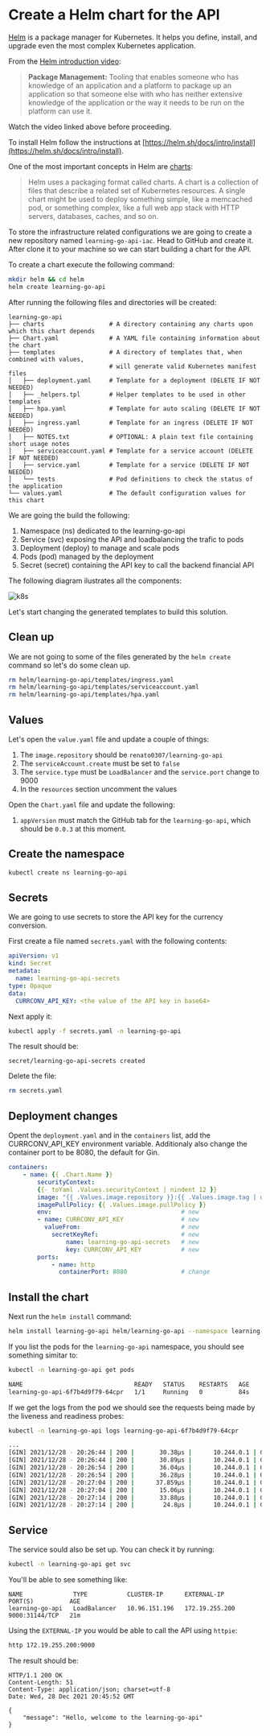 # Create a Helm chart for the API

[Helm](https://helm.sh) is a package manager for Kubernetes. It helps you
define, install, and upgrade even the most complex Kubernetes application.

From the [Helm introduction video](https://www.youtube.com/watch?v=Zzwq9FmZdsU):

> __Package Management:__ Tooling that enables someone who has knowledge of an
> application and a platform to package up an application so that someone else
> with who has neither extensive knowledge of the application or the way it
> needs to be run on the platform can use it.

Watch the video linked above before proceeding.

To install Helm follow the instructions at
[https://helm.sh/docs/intro/install](https://helm.sh/docs/intro/install).

One of the most important concepts in Helm are
[charts](https://helm.sh/docs/topics/charts):

> Helm uses a packaging format called charts. A chart is a collection of files
> that describe a related set of Kubernetes resources. A single chart might be
> used to deploy something simple, like a memcached pod, or something complex,
> like a full web app stack with HTTP servers, databases, caches, and so on.

To store the infrastructure related configurations we are going to create a new
repository named `learning-go-api-iac`. Head to GitHub and create it. After 
clone it to your machine so we can start building a chart for the API.

To create a chart execute the following command:

```sh
mkdir helm && cd helm
helm create learning-go-api
```

After running the following files and directories will be created:

```
learning-go-api
├── charts                  # A directory containing any charts upon which this chart depends
├── Chart.yaml              # A YAML file containing information about the chart
├── templates               # A directory of templates that, when combined with values,
                            # will generate valid Kubernetes manifest files
│   ├── deployment.yaml     # Template for a deployment (DELETE IF NOT NEEDED)
│   ├── _helpers.tpl        # Helper templates to be used in other templates
│   ├── hpa.yaml            # Template for auto scaling (DELETE IF NOT NEEDED)
│   ├── ingress.yaml        # Template for an ingress (DELETE IF NOT NEEDED)
│   ├── NOTES.txt           # OPTIONAL: A plain text file containing short usage notes
│   ├── serviceaccount.yaml # Template for a service account (DELETE IF NOT NEEDED)
│   ├── service.yaml        # Template for a service (DELETE IF NOT NEEDED)
│   └── tests               # Pod definitions to check the status of the application
└── values.yaml             # The default configuration values for this chart
```

We are going the build the following:

1. Namespace (ns) dedicated to the learning-go-api
1. Service (svc) exposing the API and loadbalancing the trafic to pods
1. Deployment (deploy) to manage and scale pods
1. Pods (pod) managed by the deployment
1. Secret (secret) containing the API key to call the backend financial API

The following diagram ilustrates all the components:

![k8s](./assets/k8s.png)

Let's start changing the generated templates to build this solution.

## Clean up

We are not going to some of the files generated by the `helm create` command so
let's do some clean up.

```sh
rm helm/learning-go-api/templates/ingress.yaml
rm helm/learning-go-api/templates/serviceaccount.yaml
rm helm/learning-go-api/templates/hpa.yaml
```
## Values 

Let's open the `value.yaml` file and update a couple of things:

1. The `image.repository` should be `renato0307/learning-go-api`
1. The `serviceAccount.create` must be set to `false`
1. The `service.type` must be `LoadBalancer` and the `service.port` change 
to 9000
1. In the `resources` section uncomment the values

Open the `Chart.yaml` file and update the following:

1. `appVersion` must match the GitHub tab for the `learning-go-api`, which
should be `0.0.3` at this moment.


## Create the namespace

```sh
kubectl create ns learning-go-api
```


## Secrets

We are going to use secrets to store the API key for the currency conversion.

First create a file named `secrets.yaml` with the following contents:

```yaml
apiVersion: v1
kind: Secret
metadata:
  name: learning-go-api-secrets
type: Opaque
data:
  CURRCONV_API_KEY: <the value of the API key in base64>
```

Next apply it:

```sh
kubectl apply -f secrets.yaml -n learning-go-api
```

The result should be:

```
secret/learning-go-api-secrets created
```

Delete the file:
```sh
rm secrets.yaml
```

## Deployment changes

Opent the `deployment.yaml` and in the `containers` list, add the
CURRCONV_API_KEY environment variable. Additionaly also change the container
port to be 8080, the default for Gin.

```yaml
containers:
    - name: {{ .Chart.Name }}
        securityContext:
        {{- toYaml .Values.securityContext | nindent 12 }}
        image: "{{ .Values.image.repository }}:{{ .Values.image.tag | default .Chart.AppVersion }}"
        imagePullPolicy: {{ .Values.image.pullPolicy }}
        env:                                    # new
        - name: CURRCONV_API_KEY                # new
          valueFrom:                            # new
            secretKeyRef:                       # new
                name: learning-go-api-secrets   # new
                key: CURRCONV_API_KEY           # new
        ports:
            - name: http
              containerPort: 8080               # change
```

## Install the chart

Next run the `helm install` command:

```sh
helm install learning-go-api helm/learning-go-api --namespace learning-go-api
```

If you list the pods for the `learning-go-api` namespace, you should see
something simitar to:

```sh
kubectl -n learning-go-api get pods
```

```sh
NAME                               READY   STATUS    RESTARTS   AGE
learning-go-api-6f7b4d9f79-64cpr   1/1     Running   0          84s
```

If we get the logs from the pod we should see the requests being made by the
liveness and readiness probes:

```sh
kubectl -n learning-go-api logs learning-go-api-6f7b4d9f79-64cpr 
```

```sh
...
[GIN] 2021/12/28 - 20:26:44 | 200 |       30.38µs |      10.244.0.1 | GET      "/"
[GIN] 2021/12/28 - 20:26:44 | 200 |       30.89µs |      10.244.0.1 | GET      "/"
[GIN] 2021/12/28 - 20:26:54 | 200 |       36.04µs |      10.244.0.1 | GET      "/"
[GIN] 2021/12/28 - 20:26:54 | 200 |       36.28µs |      10.244.0.1 | GET      "/"
[GIN] 2021/12/28 - 20:27:04 | 200 |      37.859µs |      10.244.0.1 | GET      "/"
[GIN] 2021/12/28 - 20:27:04 | 200 |       15.06µs |      10.244.0.1 | GET      "/"
[GIN] 2021/12/28 - 20:27:14 | 200 |       33.88µs |      10.244.0.1 | GET      "/"
[GIN] 2021/12/28 - 20:27:14 | 200 |        24.8µs |      10.244.0.1 | GET      "/"
```
## Service

The service sould also be set up. You can check it by running:

```sh
kubectl -n learning-go-api get svc
```

You'll be able to see something like:

```
NAME              TYPE           CLUSTER-IP      EXTERNAL-IP      PORT(S)          AGE
learning-go-api   LoadBalancer   10.96.151.196   172.19.255.200   9000:31144/TCP   21m
```

Using the `EXTERNAL-IP` you would be able to call the API using `httpie`:

```sh
http 172.19.255.200:9000
```

The result should be:

```
HTTP/1.1 200 OK
Content-Length: 51
Content-Type: application/json; charset=utf-8
Date: Wed, 28 Dec 2021 20:45:52 GMT

{
    "message": "Hello, welcome to the learning-go-api"
}
```